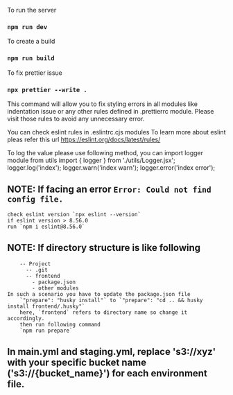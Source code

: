 To run the server
### `npm run dev`

To create a build
### `npm run build`

To fix prettier issue
### `npx prettier --write .`

This command will allow you to fix styling errors in all modules like indentation issue or any other rules defined in .prettierrc module.
Please visit those rules to avoid any unnecessary error.

You can check eslint rules in .eslintrc.cjs modules
To learn more about eslint pleas refer this url https://eslint.org/docs/latest/rules/

To log the value please use following method, you can import logger module from utils
    import { logger } from './utils/Logger.jsx'; 
    logger.log('index');
    logger.warn('index warn');
    logger.error('index error');

## NOTE: If facing an error `Error: Could not find config file.`
	check eslint version `npx eslint --version`
	if eslint version > 8.56.0
	run `npm i eslint@8.56.0` 

## NOTE: If directory structure is like following
		-- Project
		  -- .git
		  -- frontend
		    - package.json
		    - other modules
	In such a scenario you have to update the package.json file
		`"prepare": "husky install"` to `"prepare": "cd .. && husky install frontend/.husky"`
		here, `frontend` refers to directory name so change it accordingly.
		then run following command 
		`npm run prepare`

## In main.yml and staging.yml, replace 's3://xyz' with your specific bucket name ('s3://{bucket_name}') for each environment file.
